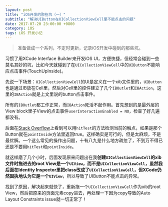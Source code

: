 ```yaml
---
layout: post
title: "iOS开发的那些坑（一）"
subtitle: "解决UIButton在UICollectionViewCell里不能点击的问题"
date: 2017-07-20 23:00:00 +0800
category: iOS
tags: iOS 开发小记
---
```


> 准备做成一个系列，不定时更新，记录iOS开发中碰到的那些坑。

习惯了用XCode Interface Builder来开发iOS UI，方便快捷，但经常会碰到一些莫名其妙的坑，比如今天就碰到了在`UICollectionViewCell`中的`UIButton`不能响应点击事件(TouchUpInside)。

先说一下场景：`UICollectionViewCell`的UI是定义在一个xib文件里的，`UIButton`也是通过IB放在Cell里，然后对Cell里的控件建立了几个`IBOutlet`和`IBAction`，这里的`IBAction`就是上文里说的button点击事件。

所有的`IBOutlet`都工作正常，而`IBAction`死活不起作用。首先想到的是最外层的View block里子View的点击事件`userInteractionEnabled = NO`，检查了好几遍都没有。

后面在[Stack Overflow](https://stackoverflow.com/a/24626651/1150251)上看到可以用`hitTest`的方法检测当前的触点，如果是那个Button就在`pointInside`方法里返回true。这样确实是可行的，但是太麻烦，不是最优解。一个这么常见的操作出问题，十有八九是什么地方疏忽了，不到万不得已还是不要用`hitTest`和`pointInside`。

就这样磨了几个小时，后面发现原来问题出在我**创建`UICollectionViewCell`的xib文件时拖进去的root View是一个`UIView`，而不是`UICollectionViewCell`，虽然我后面在Identity Inspector里把class改成了`UICollectionViewCell`，但XCode仍然固执地认为它是一个`UIView`**，所以导致了UIButton不能点击的异常。

找到了原因，解决起来就快了，重新拖一个`UICollectionViewCell`作为xib的root View，然后把原来的页面元素copy进去，再处理一下因为copy导致的Auto Layout Constraints issue就一切正常了！


